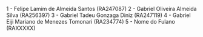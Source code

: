 1 - Felipe Lamim de Almeida Santos  (RA247087)
2 - Gabriel Oliveira Almeida Silva (RA256397)
3 - Gabriel Tadeu Gonzaga Diniz  (RA247119)
4 - Gabriel Eiji Mariano de Menezes Tomonari  (RA234774)
5 - Nome do Fulano  (RAXXXXX)